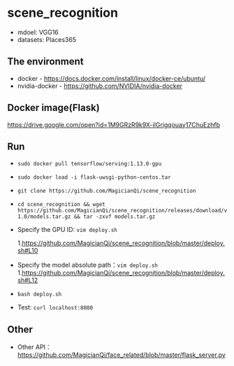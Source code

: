# scene_recognition

* mdoel: VGG16
* datasets: Places365

## The environment

* docker - https://docs.docker.com/install/linux/docker-ce/ubuntu/
* nvidia-docker - https://github.com/NVIDIA/nvidia-docker

## Docker image(Flask)

https://drive.google.com/open?id=1M9GRzR9k9X-ilGrigqouay17ChuEzhfb

## Run

* `sudo docker pull tensorflow/serving:1.13.0-gpu`
* `sudo docker load -i flask-uwsgi-python-centos.tar`
* `git clone https://github.com/MagicianQi/scene_recognition`
* `cd scene_recognition && wget https://github.com/MagicianQi/scene_recognition/releases/download/v1.0/models.tar.gz && tar -zxvf models.tar.gz`
* Specify the GPU ID: `vim deploy.sh`

    1.https://github.com/MagicianQi/scene_recognition/blob/master/deploy.sh#L10
* Specify the model absolute path：`vim deploy.sh`
    1.https://github.com/MagicianQi/scene_recognition/blob/master/deploy.sh#L12
* `bash deploy.sh`
* Test: `curl localhost:8080`

## Other

* Other API：https://github.com/MagicianQi/face_related/blob/master/flask_server.py
